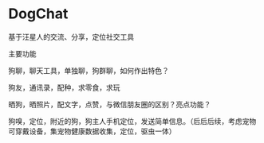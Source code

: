 DogChat
=======
基于汪星人的交流、分享，定位社交工具

主要功能

狗聊，聊天工具，单独聊，狗群聊，如何作出特色？

狗友，通讯录，配种，求零食，求玩

晒狗，晒照片，配文字，点赞，与微信朋友圈的区别？亮点功能？

狗嗅，定位，附近的狗，狗主人手机定位，发送简单信息。（后后后续，考虑宠物可穿戴设备，集宠物健康数据收集，定位，驱虫一体）


